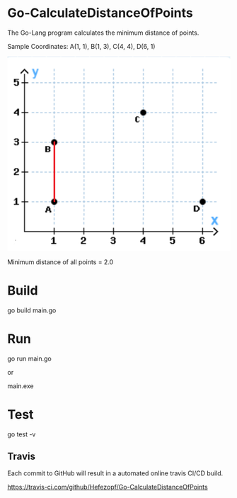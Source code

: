 # Go-CalculateDistanceOfPoints

The Go-Lang program calculates the minimum distance of points.

Sample Coordinates: A(1, 1), B(1, 3), C(4, 4), D(6, 1) 

![Coordinates](Coordinates.png "Coordinates")

Minimum distance of all points = 2.0

# Build

go build main.go

# Run

go run main.go

or

main.exe

# Test

go test -v

## Travis

Each commit to GitHub will result in a automated online travis CI/CD build.

https://travis-ci.com/github/Hefezopf/Go-CalculateDistanceOfPoints


